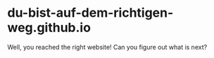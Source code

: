 # du-bist-auf-dem-richtigen-weg.github.io
Well, you reached the right website! Can you figure out what is next?
